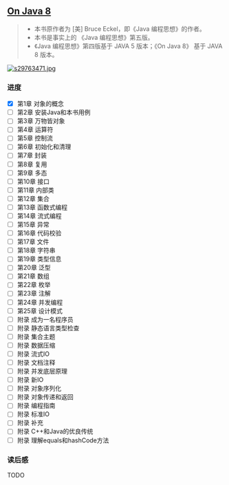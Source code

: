 ## [On Java 8](https://book.douban.com/subject/30217317/)

> - 本书原作者为 [美] Bruce Eckel，即《Java 编程思想》的作者。
> - 本书是事实上的 《Java 编程思想》第五版。
> - 《Java 编程思想》第四版基于 JAVA 5 版本；《On Java 8》 基于 JAVA 8 版本。

[![s29763471.jpg](https://img3.doubanio.com/view/subject/l/public/s29763471.jpg)](https://book.douban.com/subject/30217317/)

### 进度

- [x] 第1章 对象的概念
- [ ] 第2章 安装Java和本书用例
- [ ] 第3章 万物皆对象
- [ ] 第4章 运算符
- [ ] 第5章 控制流
- [ ] 第6章 初始化和清理
- [ ] 第7章 封装
- [ ] 第8章 复用
- [ ] 第9章 多态
- [ ] 第10章 接口
- [ ] 第11章 内部类
- [ ] 第12章 集合
- [ ] 第13章 函数式编程
- [ ] 第14章 流式编程
- [ ] 第15章 异常
- [ ] 第16章 代码校验
- [ ] 第17章 文件
- [ ] 第18章 字符串
- [ ] 第19章 类型信息
- [ ] 第20章 泛型
- [ ] 第21章 数组
- [ ] 第22章 枚举
- [ ] 第23章 注解
- [ ] 第24章 并发编程
- [ ] 第25章 设计模式
- [ ] 附录 成为一名程序员
- [ ] 附录 静态语言类型检查
- [ ] 附录 集合主题
- [ ] 附录 数据压缩
- [ ] 附录 流式IO
- [ ] 附录 文档注释
- [ ] 附录 并发底层原理
- [ ] 附录 新IO
- [ ] 附录 对象序列化
- [ ] 附录 对象传递和返回
- [ ] 附录 编程指南
- [ ] 附录 标准IO
- [ ] 附录 补充
- [ ] 附录 C++和Java的优良传统
- [ ] 附录 理解equals和hashCode方法

### 读后感

TODO
